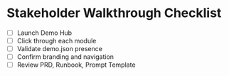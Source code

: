 ﻿# Stakeholder Walkthrough Checklist
- [ ] Launch Demo Hub
- [ ] Click through each module
- [ ] Validate demo.json presence
- [ ] Confirm branding and navigation
- [ ] Review PRD, Runbook, Prompt Template

